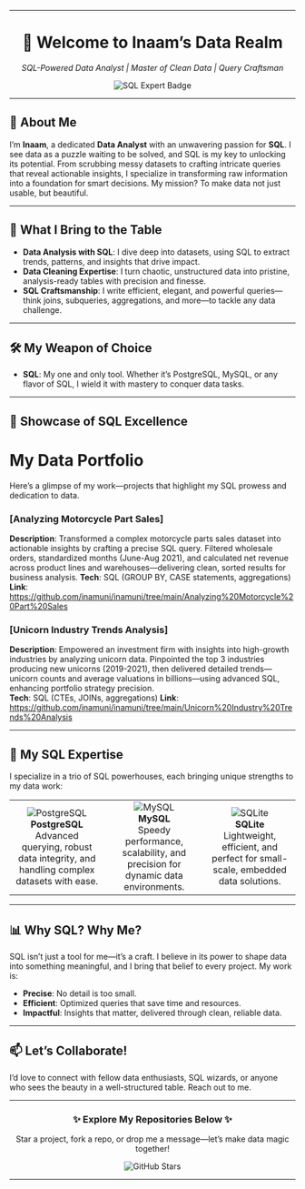 
---

<div align="center">
  <h1>👋 Welcome to Inaam’s Data Realm</h1>
  <p><em>SQL-Powered Data Analyst | Master of Clean Data | Query Craftsman</em></p>
  <img src="https://img.shields.io/badge/SQL-Expert-blue?style=for-the-badge&logo=postgresql" alt="SQL Expert Badge">
</div>

---

## 🌟 About Me
I’m **Inaam**, a dedicated **Data Analyst** with an unwavering passion for **SQL**. I see data as a puzzle waiting to be solved, and SQL is my key to unlocking its potential. From scrubbing messy datasets to crafting intricate queries that reveal actionable insights, I specialize in transforming raw information into a foundation for smart decisions. My mission? To make data not just usable, but beautiful.

---

## 💼 What I Bring to the Table
- **Data Analysis with SQL**: I dive deep into datasets, using SQL to extract trends, patterns, and insights that drive impact.
- **Data Cleaning Expertise**: I turn chaotic, unstructured data into pristine, analysis-ready tables with precision and finesse.
- **SQL Craftsmanship**: I write efficient, elegant, and powerful queries—think joins, subqueries, aggregations, and more—to tackle any data challenge.

---

## 🛠️ My Weapon of Choice
- **SQL**: My one and only tool. Whether it’s PostgreSQL, MySQL, or any flavor of SQL, I wield it with mastery to conquer data tasks.

---

## 🚀 Showcase of SQL Excellence
# My Data Portfolio
Here’s a glimpse of my work—projects that highlight my SQL prowess and dedication to data.

### **[Analyzing Motorcycle Part Sales]**
**Description**: Transformed a complex motorcycle parts sales dataset into actionable insights by crafting a precise SQL query. Filtered wholesale orders, standardized months (June-Aug 2021), and calculated net revenue across product lines and warehouses—delivering clean, sorted results for business analysis. 
**Tech**: SQL (GROUP BY, CASE statements, aggregations) 
**Link**: https://github.com/inamuni/inamuni/tree/main/Analyzing%20Motorcycle%20Part%20Sales

### **[Unicorn Industry Trends Analysis]**  
**Description**: Empowered an investment firm with insights into high-growth industries by analyzing unicorn data. Pinpointed the top 3 industries producing new unicorns (2019-2021), then delivered detailed trends—unicorn counts and average valuations in billions—using advanced SQL, enhancing portfolio strategy precision.  
**Tech**: SQL (CTEs, JOINs, aggregations)
**Link**: https://github.com/inamuni/inamuni/tree/main/Unicorn%20Industry%20Trends%20Analysis

---

## 🧠 My SQL Expertise
I specialize in a trio of SQL powerhouses, each bringing unique strengths to my data work:

<div align="center"> <table> <tr> <td align="center"> <img src="https://img.shields.io/badge/PostgreSQL-Expert-316192?style=for-the-badge&logo=postgresql&logoColor=white" alt="PostgreSQL"><br> <strong>PostgreSQL</strong><br> Advanced querying, robust data integrity, and handling complex datasets with ease. </td> <td align="center"> <img src="https://img.shields.io/badge/MySQL-Pro-4479A1?style=for-the-badge&logo=mysql&logoColor=white" alt="MySQL"><br> <strong>MySQL</strong><br> Speedy performance, scalability, and precision for dynamic data environments. </td> <td align="center"> <img src="https://img.shields.io/badge/SQLite-Specialist-003B57?style=for-the-badge&logo=sqlite&logoColor=white" alt="SQLite"><br> <strong>SQLite</strong><br> Lightweight, efficient, and perfect for small-scale, embedded data solutions. </td> </tr> </table> </div>

---

## 📊 Why SQL? Why Me?
SQL isn’t just a tool for me—it’s a craft. I believe in its power to shape data into something meaningful, and I bring that belief to every project. My work is:
- **Precise**: No detail is too small.
- **Efficient**: Optimized queries that save time and resources.
- **Impactful**: Insights that matter, delivered through clean, reliable data.

---

## 📫 Let’s Collaborate!
I’d love to connect with fellow data enthusiasts, SQL wizards, or anyone who sees the beauty in a well-structured table. Reach out to me. 

---

<div align="center">
  <h3>✨ Explore My Repositories Below ✨</h3>
  <p>Star a project, fork a repo, or drop me a message—let’s make data magic together!</p>
  <img src="https://img.shields.io/github/stars/inamuni?style=social" alt="GitHub Stars">
</div>

---
